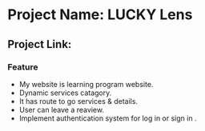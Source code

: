 # Project Name: LUCKY Lens

## Project Link:

### Feature
* My website is learning program  website.
* Dynamic services catagory.
* It has route to go services & details.
* User can leave a reaview.
* Implement authentication system for log in or sign in .
